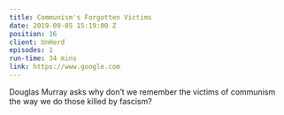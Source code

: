 ```yaml
---
title: Communism's Forgotten Victims
date: 2019-09-05 15:19:00 Z
position: 16
client: UnHerd
episodes: 1
run-time: 34 mins
link: https://www.google.com
---
```


Douglas Murray asks why don’t we remember the victims of communism the way we do those killed by fascism?